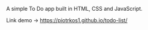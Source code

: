 A simple To Do app built in HTML, CSS and JavaScript.

Link demo -> https://piotrkos1.github.io/todo-list/
